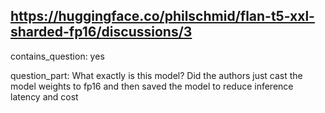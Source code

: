 ## https://huggingface.co/philschmid/flan-t5-xxl-sharded-fp16/discussions/3

contains_question: yes

question_part: What exactly is this model? Did the authors just cast the model weights to fp16 and then saved the model to reduce inference latency and cost